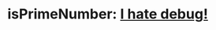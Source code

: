 # isPrimeNumber: [I hate debug!](http://stackoverflow.com/questions/26442414/libcabi-dylib-terminating-with-uncaught-exception-of-type-nsexception-lldb)
